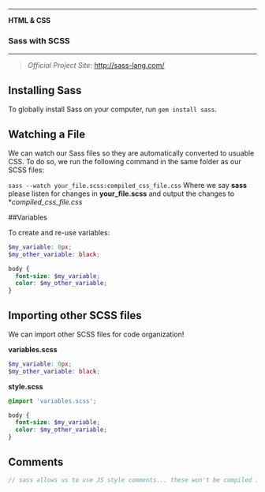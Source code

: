 ___

<strong>HTML & CSS</strong>
<h3>Sass with SCSS</h3>

---

> *Official Project Site*: http://sass-lang.com/

## Installing Sass

To globally install Sass on your computer, run `gem install sass`.

## Watching a File

We can watch our Sass files so they are automatically converted to usuable CSS. To do so, we run the following command in the same folder as our SCSS files:

`sass --watch your_file.scss:compiled_css_file.css`
Where we say **sass** please listen for changes in **your_file.scss** and output the changes to **compiled_css_file.css*

##Variables

To create and re-use variables:

```scss
$my_variable: 0px;
$my_other_variable: black;

body {
  font-size: $my_variable;
  color: $my_other_variable;
}
```

## Importing other SCSS files

We can import other SCSS files for code organization!

**variables.scss**
```scss
$my_variable: 0px;
$my_other_variable: black;
```

**style.scss**
```scss
@import 'variables.scss';

body {
  font-size: $my_variable;
  color: $my_other_variable;
}

```

## Comments
```scss
// sass allows us to use JS style comments... these won't be compiled into the CSS file
```
